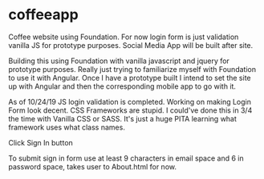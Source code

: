 # coffeeapp
Coffee website using Foundation. For now login form is just validation vanilla JS for prototype purposes. Social Media App will be built after site. 

Building this using Foundation with vanilla javascript and jquery for prototype purposes. Really just trying to familiarize myself with Foundation to use it with Angular. Once I have a prototype built I intend to set the site up with Angular and then the corresponding mobile app to go with it. 

As of 10/24/19 JS login validation is completed. Working on making Login Form look decent. <rant> CSS Frameworks are stupid. I could've done this in 3/4 the time with Vanilla CSS or SASS. It's just a huge PITA learning what framework uses what class names. </rant> 

Click Sign In button

To submit sign in form use at least 9 characters in email space and 6 in password space, takes user to About.html for now. 
